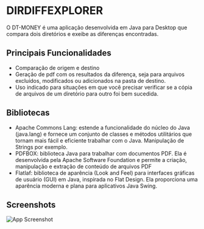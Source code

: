 
# DIRDIFFEXPLORER

O DT-MONEY é uma aplicação desenvolvida em Java para Desktop que compara dois diretórios e exeibe as diferenças encontradas.

## Principais Funcionalidades

- Comparação de origem e destino
- Geração de pdf com os resultados da diferença, seja para arquivos excluídos, modificados ou adicionados na pasta de destino.
- Uso indicado para situações em que você precisar verificar se a cópia de arquivos de um diretório para outro foi bem sucedida.

## Bibliotecas

- Apache Commons Lang: estende a funcionalidade do núcleo do Java (java.lang) e fornece um conjunto de classes e métodos utilitários que tornam mais fácil e eficiente trabalhar com o Java. Manipulação de Strings por exemplo.
- PDFBOX: biblioteca Java para trabalhar com documentos PDF. Ela é desenvolvida pela Apache Software Foundation e permite a criação, manipulação e extração de conteúdo de arquivos PDF
- Flatlaf: biblioteca de aparência (Look and Feel) para interfaces gráficas de usuário (GUI) em Java, inspirada no Flat Design. Ela proporciona uma aparência moderna e plana para aplicativos Java Swing.
## Screenshots

![App Screenshot](https://github.com/v1ct0rbr/dirdiffexplorer/blob/main/public/resources/screenshots/tela01.png?raw=true)


